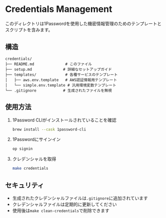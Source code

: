 # Credentials Management

このディレクトリは1Passwordを使用した機密情報管理のためのテンプレートとスクリプトを含みます。

## 構造

```
credentials/
├── README.md              # このファイル
├── setup.md              # 詳細なセットアップガイド
├── templates/             # 各種サービスのテンプレート
│   ├── aws.env.template   # AWS認証情報用テンプレート
│   └── simple.env.template # 汎用環境変数テンプレート
└── .gitignore            # 生成されたファイルを無視
```

## 使用方法

1. 1Password CLIがインストールされていることを確認

   ```bash
   brew install --cask 1password-cli
   ```

2. 1Passwordにサインイン

   ```bash
   op signin
   ```

3. クレデンシャルを取得
   ```bash
   make credentials
   ```

## セキュリティ

- 生成されたクレデンシャルファイルは`.gitignore`に追加されています
- クレデンシャルファイルは定期的に更新してください
- 使用後は`make clean-credentials`で削除できます
